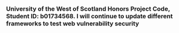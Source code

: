 ### University of the West of Scotland Honors Project Code, Student ID: b01734568. I will continue to update different frameworks to test web vulnerability security
